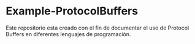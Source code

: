 # Example-ProtocolBuffers

Este repositorio esta creado con el fin de documentar el uso de Protocol Buffers en diferentes lenguajes de programación.

